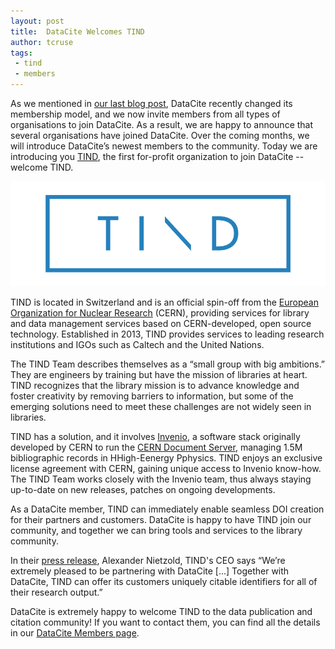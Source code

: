 ```yaml
---
layout: post
title:  DataCite Welcomes TIND
author: tcruse
tags:
 - tind
 - members
---
```



As we mentioned in [our last blog post](https://blog.datacite.org/datacites-new-membership-model/), DataCite recently changed its membership model, and we now invite members from all types of organisations to join DataCite. As a result, we are happy to announce that several organisations have joined DataCite.  Over the coming months, we will introduce DataCite’s newest members to the community. Today we are introducing you [TIND](http://tind.io), the first for-profit organization to join DataCite -- welcome TIND.

![TIND logo](/assets/images/2016/10/tind.png)

TIND is located in Switzerland and is an official spin-off from the [European Organization for Nuclear Research](http://home.cern) (CERN), providing services for library and data management services based on CERN-developed, open source technology. Established in 2013, TIND provides services to leading research institutions and IGOs such as Caltech and the United Nations.

The TIND Team describes themselves as a “small group with big ambitions.” They are engineers by training but have the mission of libraries at heart.  TIND recognizes that the library mission is to advance knowledge and foster creativity by removing barriers to information, but some of the emerging solutions need to meet these challenges are not widely seen in libraries. 

TIND has a solution, and it involves [Invenio](http://invenio-software.org), a software stack originally developed by CERN to run the [CERN Document Server](http://cds.cern.ch), managing 1.5M bibliographic records in HHigh-Eenergy Pphysics. TIND enjoys an exclusive license agreement with CERN, gaining unique access to Invenio know-how. The TIND Team works closely with the Invenio team, thus always staying up-to-date on new releases, patches on ongoing developments.

As a DataCite member, TIND can immediately enable seamless DOI creation for their partners and customers. DataCite is happy to have TIND join our community, and together we can bring tools and services to the library community. 

In their [press release](http://blog.tind.io/press/partner-datacite), Alexander Nietzold, TIND's CEO says “We’re extremely pleased to be partnering with DataCite [...] Together with DataCite, TIND can offer its customers uniquely citable identifiers for all of their research output.” 

DataCite is extremely happy to welcome TIND to the data publication and citation community! If you want to contact them, you can find all the details in our [DataCite Members page](https://www.datacite.org/members.html).









